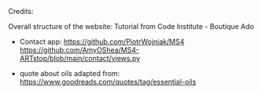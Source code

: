 Credits:

Overall structure of the website: Tutorial from Code Institute - Boutique Ado
- Contact app:
https://github.com/PiotrWojniak/MS4
https://github.com/AmyOShea/MS4-ARTstop/blob/main/contact/views.py


- quote about oils adapted from: https://www.goodreads.com/quotes/tag/essential-oils